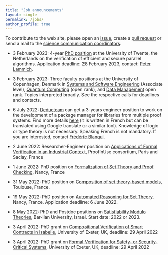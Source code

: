 ```yaml
---
title: "Job announcements"
layout: single
permalink: /jobs/
author_profile: true
---
```


To contribute to the web site, please open an [issue](https://github.com/EuroProofNet/europroofnet.github.io/issues), create a [pull request](https://github.com/EuroProofNet/europroofnet.github.io) or send a mail to the [science communication coordinators](../contact).

- 3 February 2023: 4-year [PhD position](https://utwentecareers.nl/en/vacancies/1044/phd-position-on-verification-of-efficient-and-secure-parallel-algorithms/) at the University of Twente, the Netherlands on the verification of efficient and secure parallel algorithms. Application deadline: 28 February 2023, contact: [Peter Lammich](https://people.utwente.nl/p.lammich).

- 3 February 2023: Three faculty positions at the University of Copenhagen, Denmark in [Systems and Software Engineering](https://di.ku.dk/english/about/vacancies/associate-professorship-in-systems-and-software-engineering/) (Associate level), [Quantum Computing](https://di.ku.dk/english/about/vacancies/tenure-track-assistant-professor-associate-professorfull-professor-in-quantum-computer-science/) (open rank), and [Data Management](https://di.ku.dk/english/about/vacancies/tenure-track-assistant-professorassociate-professorfull-professor-in-data-management-systems/) open rank. Topics interpreted broadly. See the respective calls for deadlines and contacts.

- 6 July 2022: [Deducteam](https://deducteam.gitlabpages.inria.fr/) can get a 3-years engineer position to work on the development of a package manager for libraries from multiple proof systems. Find more details [here](http://files.inria.fr/blanqui/musprom.pdf) (it is written in French but can be translated using Google translate or a similar tool). Knowledge of logic or type theory is not necessary. Speaking French is not mandatory. If you are interested, contact [Frédéric Blanqui](https://blanqui.gitlabpages.inria.fr/).

- 2 June 2022: Researcher-Engineer position on [Applications of Formal Verification in an Industrial Context](https://recrutement.inria.fr/public/classic/fr/offres/2022-05025), ProofInUse consortium, Paris and Saclay, France

- 1 June 2022: PhD position on [Formalization of Set Theory and Proof Checking](https://jobs.inria.fr/public/classic/fr/offres/2022-04909), Nancy, France

- 31 May 2022: PhD position on [Composition of set theory-based models](https://bodeveix.github.io/icspa.pdf), Toulouse, France.

- 19 May 2022: PhD position on [Automated Reasoning for Set Theory](https://jobs.inria.fr/public/classic/fr/offres/2022-04898), Nancy, France. Application deadline: 6 June 2022.

- 8 May 2022: PhD and Postdoc positions on [Satisfiability Modulo Theories](https://u.cs.biu.ac.il/~zoharyo1/jobs.txt), Bar-Ilan University, Israel. Start date: 2022 or 2023.

- 3 April 2022: PhD grant on [Compositional Verification of Smart Contracts in Isabelle](https://www.exeter.ac.uk/study/funding/award/?id=4326), University of Exeter, UK, deadline: 29 April 2022

- 3 April 2022: PhD grant on [Formal Verification for Safety- or Security-Critical Systems](https://www.exeter.ac.uk/study/funding/award/?id=4328), University of Exeter, UK, deadline: 29 April 2022
